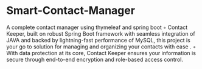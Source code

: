 # Smart-Contact-Manager
A complete contact manager using thymeleaf and spring boot 
◦ Contact Keeper, built on robust Spring Boot framework with seamless integration of JAVA and backed by
lightning-fast performance of MySQL, this project is your go to solution for managing and organizing your
contacts with ease .
◦ With data protection at its core, Contact Keeper ensures your information is secure through end-to-end
encryption and role-based access control.
